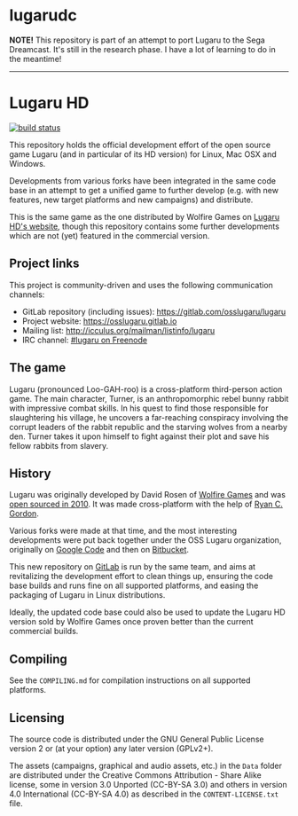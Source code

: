# lugarudc

**NOTE!** This repository is part of an attempt to port Lugaru to the Sega
Dreamcast. It's still in the research phase. I have a lot of learning to do
in the meantime!

---------- ---------- ----------

# Lugaru HD

[![build status](https://gitlab.com/osslugaru/lugaru/badges/master/build.svg)](https://gitlab.com/osslugaru/lugaru/commits/master)

This repository holds the official development effort of the open source game
Lugaru (and in particular of its HD version) for Linux, Mac OSX and Windows.

Developments from various forks have been integrated in the same code base in
an attempt to get a unified game to further develop (e.g. with new features,
new target platforms and new campaigns) and distribute.

This is the same game as the one distributed by Wolfire Games on
[Lugaru HD's website](http://www.wolfire.com/lugaru), though this repository
contains some further developments which are not (yet) featured in the
commercial version.

## Project links

This project is community-driven and uses the following communication channels:
- GitLab repository (including issues): https://gitlab.com/osslugaru/lugaru
- Project website: https://osslugaru.gitlab.io
- Mailing list: http://icculus.org/mailman/listinfo/lugaru
- IRC channel: [#lugaru on Freenode](http://webchat.freenode.net/?channels=lugaru)

## The game

Lugaru (pronounced Loo-GAH-roo) is a cross-platform third-person action game.
The main character, Turner, is an anthropomorphic rebel bunny rabbit with
impressive combat skills. In his quest to find those responsible for
slaughtering his village, he uncovers a far-reaching conspiracy involving the
corrupt leaders of the rabbit republic and the starving wolves from a nearby
den. Turner takes it upon himself to fight against their plot and save his
fellow rabbits from slavery.

## History

Lugaru was originally developed by David Rosen of [Wolfire Games](http://www.wolfire.com)
and was [open sourced in 2010](http://blog.wolfire.com/2010/05/Lugaru-goes-open-source).
It was made cross-platform with the help of [Ryan C. Gordon](http://icculus.org).

Various forks were made at that time, and the most interesting developments
were put back together under the OSS Lugaru organization, originally on
[Google Code](https://code.google.com/p/lugaru) and then on
[Bitbucket](https://bitbucket.org/osslugaru/lugaru).

This new repository on [GitLab](https://gitlab.com/osslugaru/lugaru) is run
by the same team, and aims at revitalizing the development effort to clean
things up, ensuring the code base builds and runs fine on all supported
platforms, and easing the packaging of Lugaru in Linux distributions.

Ideally, the updated code base could also be used to update the Lugaru HD
version sold by Wolfire Games once proven better than the current commercial
builds.

## Compiling

See the `COMPILING.md` for compilation instructions on all supported
platforms.

## Licensing

The source code is distributed under the GNU General Public License version 2
or (at your option) any later version (GPLv2+).

The assets (campaigns, graphical and audio assets, etc.) in the `Data` folder
are distributed under the Creative Commons Attribution - Share Alike license,
some in version 3.0 Unported (CC-BY-SA 3.0) and others in version 4.0
International (CC-BY-SA 4.0) as described in the `CONTENT-LICENSE.txt` file.
